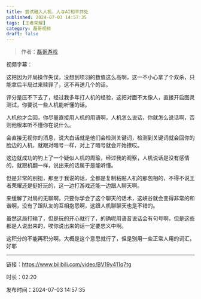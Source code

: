 ```yaml
---
title: 尝试融入人机，人与AI和平共处
published: 2024-07-03 14:57:35
tags: [王者荣耀]
category: 磊哥视频
draft: false
---
```



> 作者：[磊哥游戏](https://space.bilibili.com/268941858?spm_id_from=333.788.upinfo.head.click)

视频字幕：

这把因为开局操作失误，没想到项羽的数值这么高啊，这一不小心拿了个双杀，只能拿后半局过来赎罪了，这不再送几个的话。

评分是压不下去了，经过我多年打人机的经验，这把对面不太像人，直接开启图灵测试，你要说一些人机能听懂的话。

人机他才会回，你尽量直接用人机的用语啊，人机怎么说话，你就怎么说话啊，否则他根本听不懂你在说什么。

会直接无视你的消息，说大白话就是他们会检测关键词，检测到关键词就会回你的脸边的人机，就跟对暗号一样，对上了暗号就会开始撩哎。

这边就成功的钓上了一个疑似人机的周瑜，经过我的观察，人机说话是没有感情的，就跟机翻一样，说出来的话属于是能听懂。

但是非常的别扭，那至于我说的话，全都是复制粘贴人机的那包相的，不得不说王者荣耀还是挺好玩的，这一边打游戏还能一边跟人聊天啊。

来缓解了对局的无聊啊，只要你学会了这个聊天的话术，这峡谷就会变得非常的和谐啊，没有了跟队友的互相抱怨啊，这跟人机聊聊天也是不错的。

虽然这局打输了，但是玩的开心就行了，的确呢用语音说话会有句号啊，但是这些都是人说出来的，唉你说出来的话一定要忠义中啊。

这积分的不能再积分啊，大概是这个意思就行了，但是别用一些正常人用的词汇，好耶

---

链接：https://www.bilibili.com/video/BV19y411q7tg

时长：02:20

发布时间：2024-07-03 14:57:35
